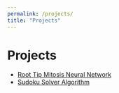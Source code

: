 ```yaml
---
permalink: /projects/
title: "Projects"
---
```

# Projects
- [Root Tip Mitosis Neural Network](https://github.com/etiennecollin/root-tip-mitosis-nn)
- [Sudoku Solver Algorithm](https://github.com/etiennecollin/sudoku-solver-algorithm)
